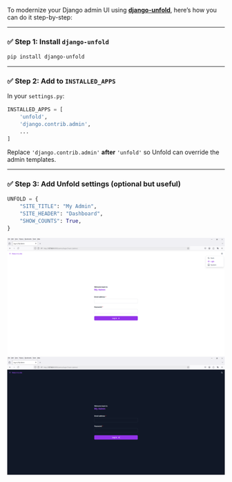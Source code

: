 To modernize your Django admin UI using **[django-unfold](https://github.com/unfoldadmin/unfold)**, here’s how you can do it step-by-step:

---

### ✅ Step 1: Install `django-unfold`

```bash
pip install django-unfold
```

---

### ✅ Step 2: Add to `INSTALLED_APPS`

In your `settings.py`:

```python
INSTALLED_APPS = [
    'unfold',
    'django.contrib.admin',
    ...
]
```

Replace `'django.contrib.admin'` **after** `'unfold'` so Unfold can override the admin templates.

---

### ✅ Step 3: Add Unfold settings (optional but useful)

```python
UNFOLD = {
    "SITE_TITLE": "My Admin",
    "SITE_HEADER": "Dashboard",
    "SHOW_COUNTS": True,
}
```

![Image](1.PNG)
![Image](2.PNG)